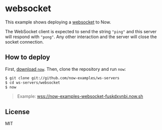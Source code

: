 # websocket

This example shows deploying a [websocket](https://github.com/theturtle32/WebSocket-Node) to Now.

The WebSocket client is expected to send the string `"ping"` and this
server will respond with `"pong"`. Any other interaction and the server
will close the socket connection.

## How to deploy

First, [download `now`](https://zeit.co/download). Then, clone the
repository and run `now`:

```bash
$ git clone git://github.com/now-examples/ws-servers
$ cd ws-servers/websocket
$ now
```

> Example: [wss://now-examples-websocket-fuskdxvnbi.now.sh](https://now-examples-websocket-fuskdxvnbi.now.sh/_src/?f=server.js)

## License

MIT
